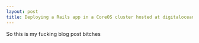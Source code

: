 ```yaml
---
layout: post
title: Deploying a Rails app in a CoreOS cluster hosted at digitalocean
---
```

So this is my fucking blog post bitches

